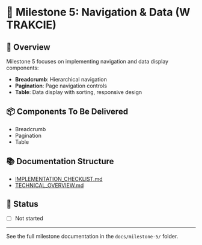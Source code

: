 # 🏁 Milestone 5: Navigation & Data (W TRAKCIE)

## 🎯 Overview

Milestone 5 focuses on implementing navigation and data display components:
- **Breadcrumb**: Hierarchical navigation
- **Pagination**: Page navigation controls
- **Table**: Data display with sorting, responsive design

## 📦 Components To Be Delivered
- Breadcrumb
- Pagination
- Table

## 📚 Documentation Structure
- [IMPLEMENTATION_CHECKLIST.md](./IMPLEMENTATION_CHECKLIST.md)
- [TECHNICAL_OVERVIEW.md](./TECHNICAL_OVERVIEW.md)

## 🚦 Status
- [ ] Not started

---

See the full milestone documentation in the `docs/milestone-5/` folder.
